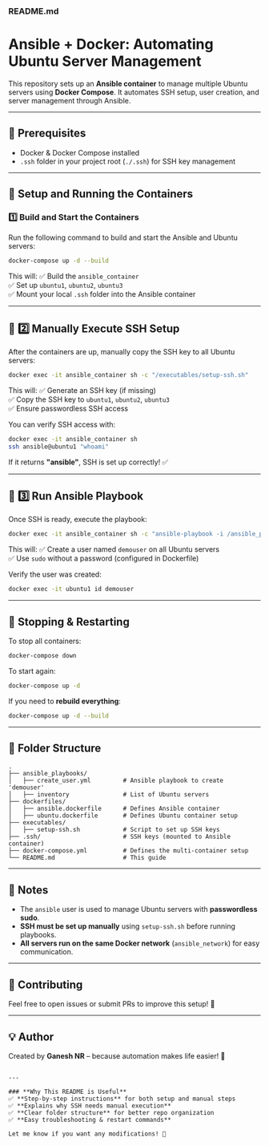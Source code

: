 ### **README.md**

# Ansible + Docker: Automating Ubuntu Server Management

This repository sets up an **Ansible container** to manage multiple Ubuntu servers using **Docker Compose**. It automates SSH setup, user creation, and server management through Ansible.

---

## **📌 Prerequisites**

- Docker & Docker Compose installed
- `.ssh` folder in your project root (`./.ssh`) for SSH key management

---

## **🚀 Setup and Running the Containers**

### **1️⃣ Build and Start the Containers**

Run the following command to build and start the Ansible and Ubuntu servers:

```sh
docker-compose up -d --build
```

This will:
✅ Build the `ansible_container`  
✅ Set up `ubuntu1`, `ubuntu2`, `ubuntu3`  
✅ Mount your local `.ssh` folder into the Ansible container

---

## **🔑 2️⃣ Manually Execute SSH Setup**

After the containers are up, manually copy the SSH key to all Ubuntu servers:

```sh
docker exec -it ansible_container sh -c "/executables/setup-ssh.sh"
```

This will:
✅ Generate an SSH key (if missing)  
✅ Copy the SSH key to `ubuntu1`, `ubuntu2`, `ubuntu3`  
✅ Ensure passwordless SSH access

You can verify SSH access with:

```sh
docker exec -it ansible_container sh
ssh ansible@ubuntu1 "whoami"
```

If it returns **"ansible"**, SSH is set up correctly! ✅

---

## **📜 3️⃣ Run Ansible Playbook**

Once SSH is ready, execute the playbook:

```sh
docker exec -it ansible_container sh -c "ansible-playbook -i /ansible_playbooks/inventory /ansible_playbooks/create_user.yml"
```

This will:
✅ Create a user named `demouser` on all Ubuntu servers  
✅ Use `sudo` without a password (configured in Dockerfile)

Verify the user was created:

```sh
docker exec -it ubuntu1 id demouser
```

---

## **🔄 Stopping & Restarting**

To stop all containers:

```sh
docker-compose down
```

To start again:

```sh
docker-compose up -d
```

If you need to **rebuild everything**:

```sh
docker-compose up -d --build
```

---

## **📂 Folder Structure**

```
.
├── ansible_playbooks/
│   ├── create_user.yml         # Ansible playbook to create 'demouser'
│   ├── inventory               # List of Ubuntu servers
├── dockerfiles/
│   ├── ansible.dockerfile      # Defines Ansible container
│   ├── ubuntu.dockerfile       # Defines Ubuntu container setup
├── executables/
│   ├── setup-ssh.sh            # Script to set up SSH keys
├── .ssh/                       # SSH keys (mounted to Ansible container)
├── docker-compose.yml          # Defines the multi-container setup
└── README.md                   # This guide
```

---

## **📌 Notes**

- The `ansible` user is used to manage Ubuntu servers with **passwordless sudo**.
- **SSH must be set up manually** using `setup-ssh.sh` before running playbooks.
- **All servers run on the same Docker network** (`ansible_network`) for easy communication.

---

## **📢 Contributing**

Feel free to open issues or submit PRs to improve this setup! 🎯

---

## **💡 Author**

Created by **Ganesh NR** – because automation makes life easier! 🚀

```

---

### **Why This README is Useful**
✅ **Step-by-step instructions** for both setup and manual steps
✅ **Explains why SSH needs manual execution**
✅ **Clear folder structure** for better repo organization
✅ **Easy troubleshooting & restart commands**

Let me know if you want any modifications! 🚀
```
